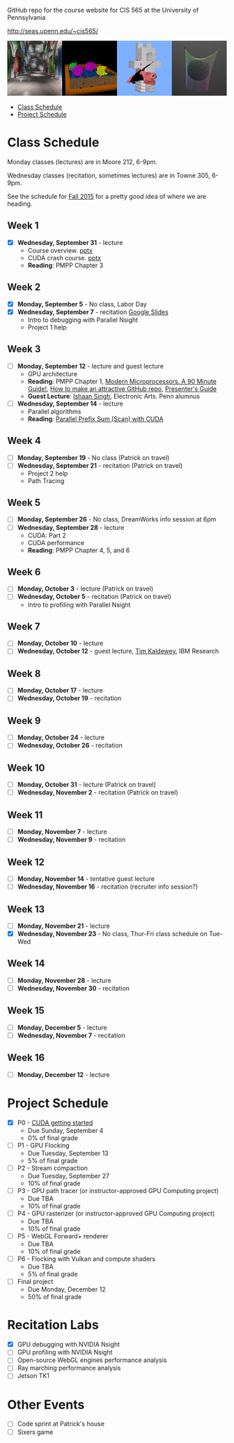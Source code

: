 GitHub repo for the course website for CIS 565 at the University of Pennsylvania

http://seas.upenn.edu/~cis565/

![](images/banner.png)

* [Class Schedule](#class-schedule)
* [Project Schedule](#project-schedule)

# Class Schedule

Monday classes (lectures) are in Moore 212, 6-9pm.

Wednesday classes (recitation, sometimes lectures) are in Towne 305, 6-9pm.

See the schedule for [Fall 2015](https://github.com/CIS565-Fall-2015/cis565-fall-2015.github.io#course-schedule) for a pretty good idea of where we are heading.

## Week 1

* [x] **Wednesday, September 31** - lecture
   * Course overview. [pptx](lectures/0-Course-Overview.pptx)
   * CUDA crash course. [pptx](lectures/1-CUDA-Introduction-1.pptx)
   * **Reading**: PMPP Chapter 3

## Week 2

* [x] **Monday, September 5** - No class, Labor Day
* [x] **Wednesday, September 7** - recitation [Google Slides](https://docs.google.com/presentation/d/1YIrnCkfwS-l4xAsi9iZ_ZKZl9LdgyOnfsxgBttiOXzs/edit?usp=sharing)
   * Intro to debugging with Parallel Nsight
   * Project 1 help

## Week 3

* [ ] **Monday, September 12** - lecture and guest lecture
   * GPU architecture
   * **Reading**: PMPP Chapter 1, [Modern Microprocessors. A 90 Minute Guide!](http://www.lighterra.com/papers/modernmicroprocessors/), [How to make an attractive GitHub repo](https://github.com/pjcozzi/Articles/tree/master/CIS565/GitHubRepo#how-to-make-an-attractive-github-repo), [Presenter's Guide](https://github.com/AnalyticalGraphicsInc/cesium/tree/master/Documentation/Contributors/PresentersGuide#presenters-guide)
   * **Guest Lecture**: [Ishaan Singh](lectures/GuestLectures/IshaanSingh/README.md), Electronic Arts.  Penn alumnus
* [ ] **Wednesday, September 14** - lecture
   * Parallel algorithms
   * **Reading**: [Parallel Prefix Sum (Scan) with CUDA](http://http.developer.nvidia.com/GPUGems3/gpugems3_ch39.html)

## Week 4

* [ ] **Monday, September 19** - No class (Patrick on travel)
* [ ] **Wednesday, September 21** - recitation (Patrick on travel)
   * Project 2 help
   * Path Tracing

## Week 5

* [ ] **Monday, September 26** - No class, DreamWorks info session at 6pm
* [ ] **Wednesday, September 28** - lecture
   * CUDA: Part 2
   * CUDA performance
   * **Reading**: PMPP Chapter 4, 5, and 6

## Week 6

* [ ] **Monday, October 3** - lecture (Patrick on travel)
* [ ] **Wednesday, October 5** - recitation (Patrick on travel)
   * Intro to profiling with Parallel Nsight

## Week 7

* [ ] **Monday, October 10** - lecture
* [ ] **Wednesday, October 12** - guest lecture, [Tim Kaldewey](http://www.kaldewey.com/), IBM Research

## Week 8

* [ ] **Monday, October 17** - lecture
* [ ] **Wednesday, October 19** - recitation

## Week 9

* [ ] **Monday, October 24** - lecture
* [ ] **Wednesday, October 26** - recitation

## Week 10

* [ ] **Monday, October 31** - lecture (Patrick on travel)
* [ ] **Wednesday, November 2** - recitation (Patrick on travel)

## Week 11

* [ ] **Monday, November 7** - lecture
* [ ] **Wednesday, November 9** - recitation

## Week 12

* [ ] **Monday, November 14** - tentative guest lecture
* [ ] **Wednesday, November 16** - recitation (recruiter info session?)

## Week 13

* [ ] **Monday, November 21** - lecture
* [x] **Wednesday, November 23** - No class, Thur-Fri class schedule on Tue-Wed

## Week 14

* [ ] **Monday, November 28** - lecture
* [ ] **Wednesday, November 30** - recitation

## Week 15

* [ ] **Monday, December 5** - lecture
* [ ] **Wednesday, November 7** - recitation

## Week 16

* [ ] **Monday, December 12** - lecture

# Project Schedule

* [x] P0 - [CUDA getting started](https://github.com/CIS565-Fall-2016/Project0-CUDA-Getting-Started/blob/master/INSTRUCTION.md)
   * Due Sunday, September 4
   * 0% of final grade
* [ ] P1 - GPU Flocking
   * Due Tuesday, September 13
   * 5% of final grade
* [ ] P2 - Stream compaction
   * Due Tuesday, September 27
   * 10% of final grade
* [ ] P3 - GPU path tracer (or instructor-approved GPU Computing project)
   * Due TBA
   * 10% of final grade
* [ ] P4 - GPU rasterizer (or instructor-approved GPU Computing project)
   * Due TBA
   * 10% of final grade
* [ ] P5 - WebGL Forward+ renderer
   * Due TBA
   * 10% of final grade
* [ ] P6 - Flocking with Vulkan and compute shaders
   * Due TBA
   * 5% of final grade
* [ ] Final project
   * Due Monday, December 12
   * 50% of final grade

# Recitation Labs

* [x] GPU debugging with NVIDIA Nsight
* [ ] GPU profiling with NVIDIA Nsight
* [ ] Open-source WebGL engines performance analysis
* [ ] Ray marching performance analysis
* [ ] Jetson TK1

# Other Events

* [ ] Code sprint at Patrick's house
* [ ] Sixers game
